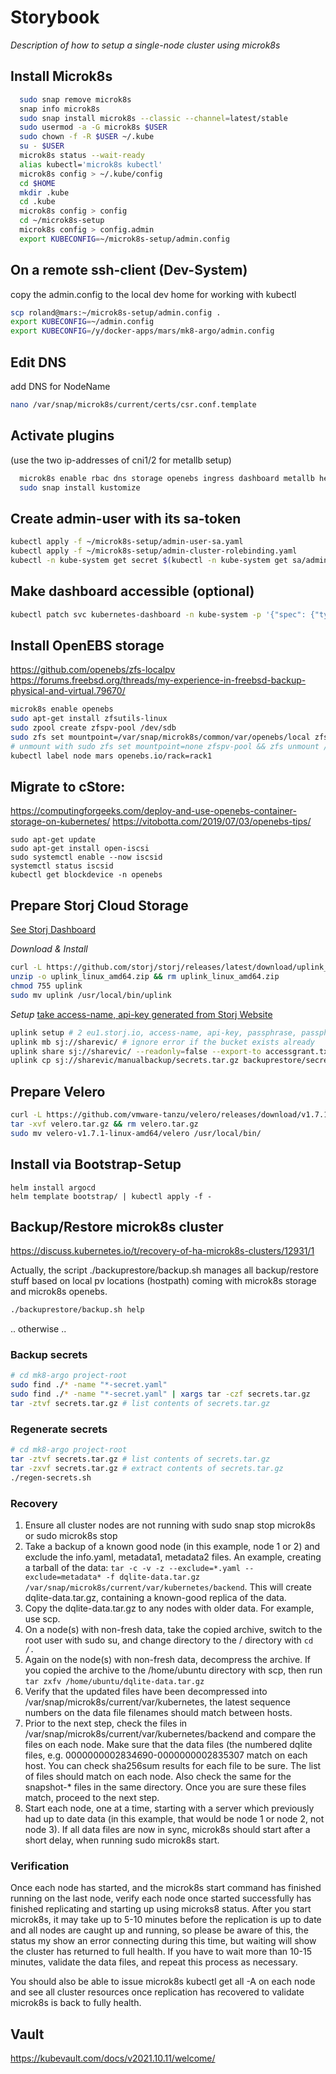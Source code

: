 # Storybook

*Description of how to setup a single-node cluster using microk8s*

Install Microk8s
----------------
```bash
  sudo snap remove microk8s
  snap info microk8s
  sudo snap install microk8s --classic --channel=latest/stable
  sudo usermod -a -G microk8s $USER
  sudo chown -f -R $USER ~/.kube
  su - $USER
  microk8s status --wait-ready
  alias kubectl='microk8s kubectl'
  microk8s config > ~/.kube/config
  cd $HOME
  mkdir .kube
  cd .kube
  microk8s config > config
  cd ~/microk8s-setup
  microk8s config > config.admin
  export KUBECONFIG=~/microk8s-setup/admin.config
```

On a remote ssh-client (Dev-System)
-----------------------------------
copy the admin.config to the local dev home for working with kubectl
```bash
scp roland@mars:~/microk8s-setup/admin.config .
export KUBECONFIG=~/admin.config
export KUBECONFIG=/y/docker-apps/mars/mk8-argo/admin.config
```

Edit DNS
--------
add DNS for NodeName
```bash
nano /var/snap/microk8s/current/certs/csr.conf.template
```

Activate plugins
----------------
(use the two ip-addresses of cni1/2 for metallb setup)
```bash
  microk8s enable rbac dns storage openebs ingress dashboard metallb helm3 fluentd jaeger prometheus
  sudo snap install kustomize
```

Create admin-user with its sa-token
-----------------------------------
```bash
kubectl apply -f ~/microk8s-setup/admin-user-sa.yaml
kubectl apply -f ~/microk8s-setup/admin-cluster-rolebinding.yaml
kubectl -n kube-system get secret $(kubectl -n kube-system get sa/admin-user -o jsonpath="{.secrets[0].name}") -o go-template="{{.data.token | base64decode}}"
```

Make dashboard accessible (optional)
------------------------------------
```bash
kubectl patch svc kubernetes-dashboard -n kube-system -p '{"spec": {"type": "NodePort"}}'
```

Install OpenEBS storage
-----------------------
https://github.com/openebs/zfs-localpv
https://forums.freebsd.org/threads/my-experience-in-freebsd-backup-physical-and-virtual.79670/
```bash
microk8s enable openebs
sudo apt-get install zfsutils-linux
sudo zpool create zfspv-pool /dev/sdb
sudo zfs set mountpoint=/var/snap/microk8s/common/var/openebs/local zfspv-pool 
# unmount with sudo zfs set mountpoint=none zfspv-pool && zfs unmount /var/snap/microk8s/common/var/openebs/local 
kubectl label node mars openebs.io/rack=rack1
```
Migrate to cStore:
-------------------
https://computingforgeeks.com/deploy-and-use-openebs-container-storage-on-kubernetes/
https://vitobotta.com/2019/07/03/openebs-tips/

```
sudo apt-get update
sudo apt-get install open-iscsi
sudo systemctl enable --now iscsid
systemctl status iscsid
kubectl get blockdevice -n openebs
```

Prepare Storj Cloud Storage
---------------------------
[See Storj Dashboard](https://eu1.storj.io/project-dashboard)

*Download & Install*
```bash
curl -L https://github.com/storj/storj/releases/latest/download/uplink_linux_amd64.zip -o uplink_linux_amd64.zip
unzip -o uplink_linux_amd64.zip && rm uplink_linux_amd64.zip
chmod 755 uplink
sudo mv uplink /usr/local/bin/uplink
```
*Setup*
[take access-name, api-key generated from Storj Website](https://eu1.storj.io/access-grants)
```bash
uplink setup # 2 eu1.storj.io, access-name, api-key, passphrase, passphrase, n
uplink mb sj://sharevic/ # ignore error if the bucket exists already
uplink share sj://sharevic/ --readonly=false --export-to accessgrant.txt
uplink cp sj://sharevic/manualbackup/secrets.tar.gz backuprestore/secrets.tar.gz
```

Prepare Velero
--------------
```bash
curl -L https://github.com/vmware-tanzu/velero/releases/download/v1.7.1/velero-v1.7.1-linux-amd64.tar.gz -o velero.tar.gz
tar -xvf velero.tar.gz && rm velero.tar.gz
sudo mv velero-v1.7.1-linux-amd64/velero /usr/local/bin/
```

Install via Bootstrap-Setup
---------------------------
```
helm install argocd
helm template bootstrap/ | kubectl apply -f -
```


Backup/Restore microk8s cluster
-------------------------------
https://discuss.kubernetes.io/t/recovery-of-ha-microk8s-clusters/12931/1

Actually, the script ./backuprestore/backup.sh manages all backup/restore stuff based on local pv locations (hostpath)
coming with microk8s storage and microk8s openebs.

```bash
./backuprestore/backup.sh help
```

.. otherwise ..
### Backup secrets
```bash
# cd mk8-argo project-root
sudo find ./* -name "*-secret.yaml"
sudo find ./* -name "*-secret.yaml" | xargs tar -czf secrets.tar.gz
tar -ztvf secrets.tar.gz # list contents of secrets.tar.gz
```

### Regenerate secrets
```bash
# cd mk8-argo project-root
tar -ztvf secrets.tar.gz # list contents of secrets.tar.gz
tar -zxvf secrets.tar.gz # extract contents of secrets.tar.gz
./regen-secrets.sh
```

### Recovery

1. Ensure all cluster nodes are not running with sudo snap stop microk8s or sudo microk8s stop
2. Take a backup of a known good node (in this example, node 1 or 2) and exclude the info.yaml, metadata1, metadata2 files. An example, creating a tarball of the data: `tar -c -v -z --exclude=*.yaml --exclude=metadata* -f dqlite-data.tar.gz /var/snap/microk8s/current/var/kubernetes/backend`. This will create dqlite-data.tar.gz, containing a known-good replica of the data.
3. Copy the dqlite-data.tar.gz to any nodes with older data. For example, use scp.
4. On a node(s) with non-fresh data, take the copied archive, switch to the root user with sudo su, and change directory to the / directory with `cd /.`
5. Again on the node(s) with non-fresh data, decompress the archive. If you copied the archive to the /home/ubuntu directory with scp, then run `tar zxfv /home/ubuntu/dqlite-data.tar.gz`
6. Verify that the updated files have been decompressed into /var/snap/microk8s/current/var/kubernetes, the latest sequence numbers on the data file filenames should match between hosts.
7. Prior to the next step, check the files in /var/snap/microk8s/current/var/kubernetes/backend and compare the files on each node. Make sure that the data files (the numbered dqlite files, e.g. 0000000002834690-0000000002835307 match on each host. You can check sha256sum results for each file to be sure. The list of files should match on each node. Also check the same for the snapshot-* files in the same directory. Once you are sure these files match, proceed to the next step.
8. Start each node, one at a time, starting with a server which previously had up to date data (in this example, that would be node 1 or node 2, not node 3). If all data files are now in sync, microk8s should start after a short delay, when running sudo microk8s start.

### Verification

Once each node has started, and the microk8s start command has finished running on the last node, verify each node once started successfully has finished replicating and starting up using microks8 status. After you start microk8s, it may take up to 5-10 minutes before the replication is up to date and all nodes are caught up and running, so please be aware of this, the status my show an error connecting during this time, but waiting will show the cluster has returned to full health. If you have to wait more than 10-15 minutes, validate the data files, and repeat this process as necessary.

You should also be able to issue microk8s kubectl get all -A on each node and see all cluster resources once replication has recovered to validate microk8s is back to fully health.

## Vault
https://kubevault.com/docs/v2021.10.11/welcome/